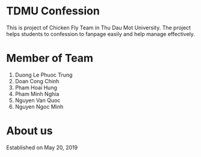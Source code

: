 # TDMU Confession
This is project of Chicken Fly Team in Thu Dau Mot University.
The project helps students to confession to fanpage easily and help manage effectively.

# Member of Team
1. Duong Le Phuoc Trung
2. Doan Cong Chinh
3. Pham Hoai Hung
4. Pham Minh Nghia
5. Nguyen Van Quoc
6. Nguyen Ngoc Minh

# About us
Established on May 20, 2019

